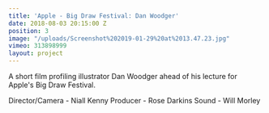 ```yaml
---
title: 'Apple - Big Draw Festival: Dan Woodger'
date: 2018-08-03 20:15:00 Z
position: 3
image: "/uploads/Screenshot%202019-01-29%20at%2013.47.23.jpg"
vimeo: 313898999
layout: project
---
```


A short film profiling illustrator Dan Woodger ahead of his lecture for Apple's Big Draw Festival.

Director/Camera - Niall Kenny
Producer - Rose Darkins
Sound - Will Morley